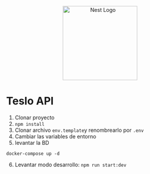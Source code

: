 <p align="center">
  <a href="http://nestjs.com/" target="blank"><img src="https://nestjs.com/img/logo-small.svg" width="200" alt="Nest Logo" /></a>
</p>

# Teslo API

1. Clonar proyecto
2. ```npm install ```
3. Clonar archivo ```env.template```y renombrearlo por ```.env```
4. Cambiar las variables de entorno
5. levantar la BD
```
docker-compose up -d
```
6. Levantar modo desarrollo: ```npm run start:dev```